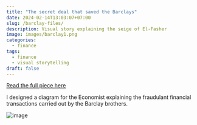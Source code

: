 ```yaml
---
title: "The secret deal that saved the Barclays"
date: 2024-02-14T13:03:07+07:00
slug: /barclay-files/
description: Visual story explaining the seige of El-Fasher
image: images/barclay1.png
categories:
  - finance
tags:
  - finance
  - visual storytelling
draft: false
---
```


[Read the full piece here](https://www.economist.com/interactive/britain/2024/03/14/the-ancient-deal-that-saved-the-barclays?app=core)

I designed a diagram for the Economist explaining the fraudulant financial transactions carried out by the Barclay brothers.

![image](/images/barclay_recording.gif)
